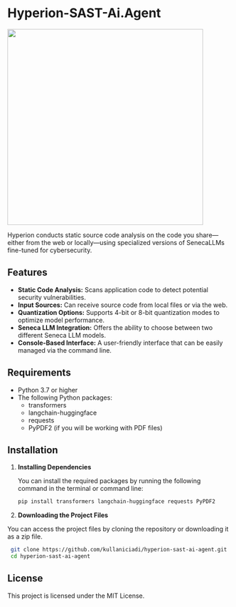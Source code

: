 # Hyperion-SAST-Ai.Agent
<img src="https://github.com/alicankiraz1/Hyperion-SAST-Ai.Agent/blob/main/Hyperion.png" width="440" height="440">

Hyperion conducts static source code analysis on the code you share—either from the web or locally—using specialized versions of SenecaLLMs fine-tuned for cybersecurity.


## Features

- **Static Code Analysis:** Scans application code to detect potential security vulnerabilities.
- **Input Sources:** Can receive source code from local files or via the web.
- **Quantization Options:** Supports 4-bit or 8-bit quantization modes to optimize model performance.
- **Seneca LLM Integration:** Offers the ability to choose between two different Seneca LLM models.
- **Console-Based Interface:** A user-friendly interface that can be easily managed via the command line.

## Requirements

- Python 3.7 or higher
- The following Python packages:
  - transformers
  - langchain-huggingface
  - requests
  - PyPDF2 (if you will be working with PDF files)

## Installation

1. **Installing Dependencies**

   You can install the required packages by running the following command in the terminal or command line:

   ```bash
   pip install transformers langchain-huggingface requests PyPDF2
   ```
   
2. **Downloading the Project Files**

  You can access the project files by cloning the repository or downloading it as a zip file.

   ```bash
    git clone https://github.com/kullaniciadi/hyperion-sast-ai-agent.git
    cd hyperion-sast-ai-agent
   ```

## License
This project is licensed under the MIT License.



